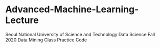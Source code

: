# Advanced-Machine-Learning-Lecture

Seoul National University of Science and Technology Data Science Fall 2020 Data Mining Class Practice Code
